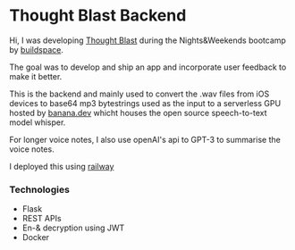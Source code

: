 # Thought Blast Backend

Hi, I was developing [Thought Blast](https://github.com/maxmynter/thoughblast) during the Nights&Weekends bootcamp by [buildspace](https://buildspace.so/).

The goal was to develop and ship an app and incorporate user feedback to  make it better.

This is the backend and mainly used to convert the .wav files from iOS devices to base64 mp3 bytestrings used as the input to a serverless GPU hosted by [banana.dev](https://www.banana.dev/) whicht houses the open source speech-to-text model whisper.

For longer voice notes, I also use openAI's api to GPT-3 to summarise the voice notes. 

I deployed this using [railway](railway.app)

### Technologies
- Flask
- REST APIs
- En-& decryption using JWT
- Docker






